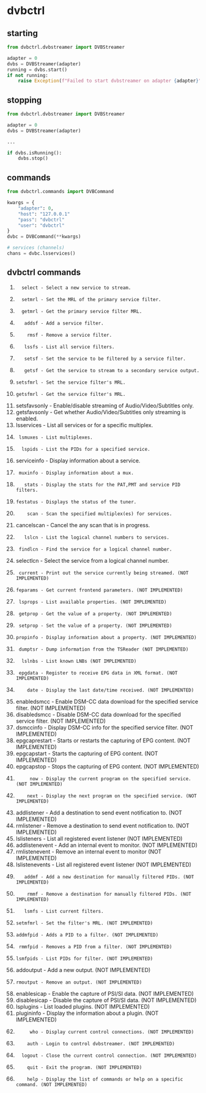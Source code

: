 # dvbctrl

## starting

```python
from dvbctrl.dvbstreamer import DVBStreamer

adapter = 0
dvbs = DVBStreamer(adapter)
running = dvbs.start()
if not running:
    raise Exception(f"Failed to start dvbstreamer on adapter {adapter}")
```

## stopping

```python
from dvbctrl.dvbstreamer import DVBStreamer

adapter = 0
dvbs = DVBStreamer(adapter)

...

if dvbs.isRunning():
    dvbs.stop()
```

## commands

```python
from dvbctrl.commands import DVBCommand

kwargs = {
    "adapter": 0,
    "host": "127.0.0.1"
    "pass": "dvbctrl"
    "user": "dvbctrl"
}
dvbc = DVBCommand(**kwargs)

# services (channels)
chans = dvbc.lsservices()
```

## dvbctrl commands

1.       select - Select a new service to stream.
1.       setmrl - Set the MRL of the primary service filter.
1.       getmrl - Get the primary service filter MRL.
1.        addsf - Add a service filter.
1.         rmsf - Remove a service filter.
1.        lssfs - List all service filters.
1.        setsf - Set the service to be filtered by a service filter.
1.        getsf - Get the service to stream to a secondary service output.
1.     setsfmrl - Set the service filter's MRL.
1.     getsfmrl - Get the service filter's MRL.
1. setsfavsonly - Enable/disable streaming of Audio/Video/Subtitles only.
1. getsfavsonly - Get whether Audio/Video/Subtitles only streaming is enabled.
1.   lsservices - List all services or for a specific multiplex.
1.      lsmuxes - List multiplexes.
1.       lspids - List the PIDs for a specified service.
1.  serviceinfo - Display information about a service.
1.      muxinfo - Display information about a mux.
1.        stats - Display the stats for the PAT,PMT and service PID filters.
1.     festatus - Displays the status of the tuner.
1.         scan - Scan the specified multiplex(es) for services.
1.   cancelscan - Cancel the any scan that is in progress.
1.        lslcn - List the logical channel numbers to services.
1.      findlcn - Find the service for a logical channel number.
1.    selectlcn - Select the service from a logical channel number.
1.      current - Print out the service currently being streamed. (NOT IMPLEMENTED)
1.     feparams - Get current frontend parameters. (NOT IMPLEMENTED)
1.      lsprops - List available properties. (NOT IMPLEMENTED)
1.      getprop - Get the value of a property. (NOT IMPLEMENTED)
1.      setprop - Set the value of a property. (NOT IMPLEMENTED)
1.     propinfo - Display information about a property. (NOT IMPLEMENTED)
1.      dumptsr - Dump information from the TSReader (NOT IMPLEMENTED)
1.       lslnbs - List known LNBs (NOT IMPLEMENTED)
1.      epgdata - Register to receive EPG data in XML format. (NOT IMPLEMENTED)
1.         date - Display the last date/time received. (NOT IMPLEMENTED)
1.  enabledsmcc - Enable DSM-CC data download for the specified service filter. (NOT IMPLEMENTED)
1. disabledsmcc - Disable DSM-CC data download for the specified service filter. (NOT IMPLEMENTED)
1.    dsmccinfo - Display DSM-CC info for the specified service filter. (NOT IMPLEMENTED)
1. epgcaprestart - Starts or restarts the capturing of EPG content. (NOT IMPLEMENTED)
1.  epgcapstart - Starts the capturing of EPG content. (NOT IMPLEMENTED)
1.   epgcapstop - Stops the capturing of EPG content. (NOT IMPLEMENTED)
1.          now - Display the current program on the specified service. (NOT IMPLEMENTED)
1.         next - Display the next program on the specified service. (NOT IMPLEMENTED)
1.  addlistener - Add a destination to send event notification to. (NOT IMPLEMENTED)
1.   rmlistener - Remove a destination to send event notification to. (NOT IMPLEMENTED)
1.  lslisteners - List all registered event listener (NOT IMPLEMENTED)
1. addlistenevent - Add an internal event to monitor. (NOT IMPLEMENTED)
1. rmlistenevent - Remove an internal event to monitor (NOT IMPLEMENTED)
1. lslistenevents - List all registered event listener (NOT IMPLEMENTED)
1.        addmf - Add a new destination for manually filtered PIDs. (NOT IMPLEMENTED)
1.         rmmf - Remove a destination for manually filtered PIDs. (NOT IMPLEMENTED)
1.        lsmfs - List current filters.
1.     setmfmrl - Set the filter's MRL. (NOT IMPLEMENTED)
1.     addmfpid - Adds a PID to a filter. (NOT IMPLEMENTED)
1.      rmmfpid - Removes a PID from a filter. (NOT IMPLEMENTED)
1.     lsmfpids - List PIDs for filter. (NOT IMPLEMENTED)
1.    addoutput - Add a new output. (NOT IMPLEMENTED)
1.     rmoutput - Remove an output. (NOT IMPLEMENTED)
1.  enablesicap - Enable the capture of PSI/SI data. (NOT IMPLEMENTED)
1. disablesicap - Disable the capture of PSI/SI data. (NOT IMPLEMENTED)
1.    lsplugins - List loaded plugins. (NOT IMPLEMENTED)
1.   plugininfo - Display the information about a plugin. (NOT IMPLEMENTED)
1.          who - Display current control connections. (NOT IMPLEMENTED)
1.         auth - Login to control dvbstreamer. (NOT IMPLEMENTED)
1.       logout - Close the current control connection. (NOT IMPLEMENTED)
1.         quit - Exit the program. (NOT IMPLEMENTED)
1.         help - Display the list of commands or help on a specific command. (NOT IMPLEMENTED)
